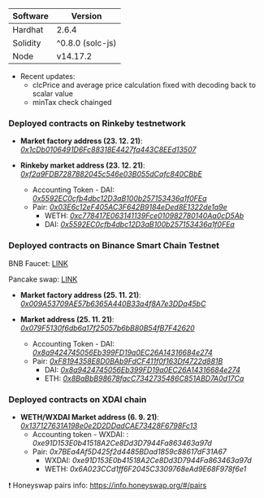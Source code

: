 Software | Version
------------- | -------------
Hardhat  | 2.6.4
Solidity  | ^0.8.0 (solc-js)
Node | v14.17.2

* Recent updates:
    * clcPrice and average price calculation fixed with decoding back to scalar value
    * minTax check chainged


### Deployed contracts on Rinkeby testnetwork ###

* **Market factory address (23. 12. 21)**: [_0x1cDb0106491D6Fc88318E4427fa443C8EEd13507_](https://rinkeby.etherscan.io/address/0x1cDb0106491D6Fc88318E4427fa443C8EEd13507)

* **Rinkeby market address (23. 12. 21)**: [_0xf2a9FDB7287882045c546e03B055dCafc840CBbE_](https://rinkeby.etherscan.io/address/0xf2a9FDB7287882045c546e03B055dCafc840CBbE)

    * Accounting Token - DAI: [_0x5592EC0cfb4dbc12D3aB100b257153436a1f0FEa_](https://rinkeby.etherscan.io/token/0x5592ec0cfb4dbc12d3ab100b257153436a1f0fea)
    * Pair: [_0x03E6c12eF405AC3F642B9184eDed8E1322de1a9e_](https://rinkeby.etherscan.io/address/0x03E6c12eF405AC3F642B9184eDed8E1322de1a9e)
        * WETH: [_0xc778417E063141139Fce010982780140Aa0cD5Ab_](https://rinkeby.etherscan.io/token/0xc778417E063141139Fce010982780140Aa0cD5Ab)
        * DAI: [_0x5592EC0cfb4dbc12D3aB100b257153436a1f0FEa_](https://rinkeby.etherscan.io/token/0x5592EC0cfb4dbc12D3aB100b257153436a1f0FEa)




### Deployed contracts on Binance Smart Chain Testnet ###

BNB Faucet: [LINK](https://testnet.binance.org/faucet-smart)

Pancake swap: [LINK](https://pancake.kiemtienonline360.com/#/swap)

* **Market factory address (25. 11. 21)**: [_0x009A53709AE57b6365A440B33a4f8A7e3DDa45bC_](https://testnet.bscscan.com/address/0x009A53709AE57b6365A440B33a4f8A7e3DDa45bC)

* **Market address (25. 11. 21)**: [_0x079F5130f6db6a17f25057b6bB80B54fB7F42620_](https://testnet.bscscan.com/address/0x079F5130f6db6a17f25057b6bB80B54fB7F42620)

    * Accounting Token - DAI: [_0x8a9424745056Eb399FD19a0EC26A14316684e274_](https://testnet.bscscan.com/address/0x8a9424745056Eb399FD19a0EC26A14316684e274)
    * Pair: [_0xF8194358E8D0BAb9FdCF411f0f163Df4722d881B_](https://testnet.bscscan.com/address/0xF8194358E8D0BAb9FdCF411f0f163Df4722d881B)
        * DAI: [_0x8a9424745056Eb399FD19a0EC26A14316684e274_](https://testnet.bscscan.com/address/0x8a9424745056Eb399FD19a0EC26A14316684e274)
        * ETH: [_0x8BaBbB98678facC7342735486C851ABD7A0d17Ca_](https://testnet.bscscan.com/address/0x8BaBbB98678facC7342735486C851ABD7A0d17Ca)




### Deployed contracts on XDAI chain ###

* **WETH/WXDAI Market address (6. 9. 21)**: [_0x137127631A198e0e2D2DDadCAE73428F6798Fc13_](https://blockscout.com/xdai/mainnet/address/0x137127631A198e0e2D2DDadCAE73428F6798Fc13/internal-transactions)
    * Accounting token - WXDAI: : _0xe91D153E0b41518A2Ce8Dd3D7944Fa863463a97d_
    * Pair: _0x7BEa4Af5D425f2d4485BDad1859c88617dF31A67_
        * WXDAI: _0xe91D153E0b41518A2Ce8Dd3D7944Fa863463a97d_
        * WETH: _0x6A023CCd1ff6F2045C3309768eAd9E68F978f6e1_

❗ Honeyswap pairs info: https://info.honeyswap.org/#/pairs
